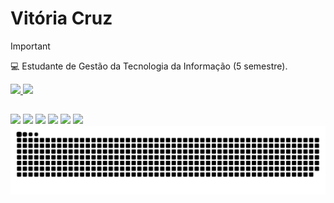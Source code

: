 # Vitória Cruz

> [!IMPORTANT]
> 💻 Estudante de Gestão da Tecnologia da Informação (5 semestre).

<div  style="display: flex; align-items: flex-start;">
  <a href="https://github.com/zurcairotiv">
  <img height="140em" src="https://github-readme-stats.vercel.app/api?username=zurcairotiv&show_icons=true&theme=tokyonight&include_all_commits=true&count_private=true"/>
  <img height="140em" src="https://github-readme-stats.vercel.app/api/top-langs/?username=vickyy7&layout=compact&langs_count=7&theme=aura"/>
  <!--<img height="140em" src="https://github-readme-stats.vercel.app/api?username=zurcairotiv&show_icons=true&bg_color=90,2a0039,000000&title_color=fff&text_color=6A9BED"/>--->
</div>

  
  ##
 
<div> 
  <a href="#" target="_blank"><img src="https://img.shields.io/badge/YouTube-FF0000?style=for-the-badge&logo=youtube&logoColor=white" target="_blank"></a>
  <a href="#" target="_blank"><img src="https://img.shields.io/badge/-Instagram-%23E4405F?style=for-the-badge&logo=instagram&logoColor=white" target="_blank"></a>
 	<a href="#" target="_blank"><img src="https://img.shields.io/badge/Twitch-9146FF?style=for-the-badge&logo=twitch&logoColor=white" target="_blank"></a>
  <a href="#" target="_blank"><img src="https://img.shields.io/badge/Discord-7289DA?style=for-the-badge&logo=discord&logoColor=white" target="_blank"></a>
  <a href = "mailto:vitoriacsilva530@gmail.com"><img src="https://img.shields.io/badge/-Gmail-%23333?style=for-the-badge&logo=gmail&logoColor=white" target="_blank"></a>
  <a href="#" target="_blank"><img src="https://img.shields.io/badge/-LinkedIn-%230077B5?style=for-the-badge&logo=linkedin&logoColor=white" target="_blank"></a> 

  <img src="https://github.com/Platane/snk/raw/output/github-contribution-grid-snake.svg?username=zurcairotiv" alt="Snake Game Commit Graph" />
  
</div>


<!-- -

![Anurag's GitHub stats](https://github-readme-stats.vercel.app/api/pin/?username=zurcairotiv&repo=zurcairotiv&cache_seconds=86400&theme=aura)  -- repositorio de preojetos futuros

<div align="center" style="display: inline_block"><br>
  <img align="center" alt="Js" height="30" width="40" src="https://raw.githubusercontent.com/devicons/devicon/master/icons/javascript/javascript-plain.svg">
  <img align="center" alt="HTML" height="30" width="40" src="https://raw.githubusercontent.com/devicons/devicon/master/icons/html5/html5-original.svg">
  <img align="center" alt="CSS" height="30" width="40" src="https://raw.githubusercontent.com/devicons/devicon/master/icons/css3/css3-original.svg">
  <img align="center" alt="Python" height="30" width="40" src="https://raw.githubusercontent.com/devicons/devicon/master/icons/python/python-original.svg">
  <img align="right" alt="pic" width="150" height="150" style="border-radius:50px;" src="https://media0.giphy.com/media/YyWp0e2BDFuitR1w3P/giphy.gif?cid=790b7611199db0c70b987bf028a270e3d566a28763405f77&rid=giphy.gif&ct=g">
</div>
-->
<!---
zurcairotiv/zurcairotiv is a ✨ special ✨ repository because its `README.md` (this file) appears on your GitHub profile.
You can click the Preview link to take a look at your changes.
--->
